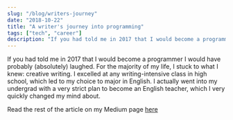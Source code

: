 ```yaml
---
slug: "/blog/writers-journey"
date: "2018-10-22"
title: "A writer's journey into programming"
tags: ["tech", "career"]
description: "If you had told me in 2017 that I would become a programmer I would have probably (absolutely) laughed. Read about my journey from content writing in radio to software development."
---
```


If you had told me in 2017 that I would become a programmer I would have probably (absolutely) laughed. For the majority of my life, I stuck to what I knew: creative writing. I excelled at any writing-intensive class in high school, which led to my choice to major in English. I actually went into my undergrad with a very strict plan to become an English teacher, which I very quickly changed my mind about.

Read the rest of the article on my Medium page [here](https://levelup.gitconnected.com/a-writers-journey-into-programming-eb16198773a1)